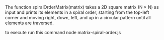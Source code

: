 The function spiralOrderMatrix(matrix) takes a 2D square matrix (N × N) as input and prints its elements in a spiral order, 
starting from the top-left corner and moving right, down, left, and up in a circular pattern until all elements are traversed.

to execute run this command
node matrix-spiral-order.js
